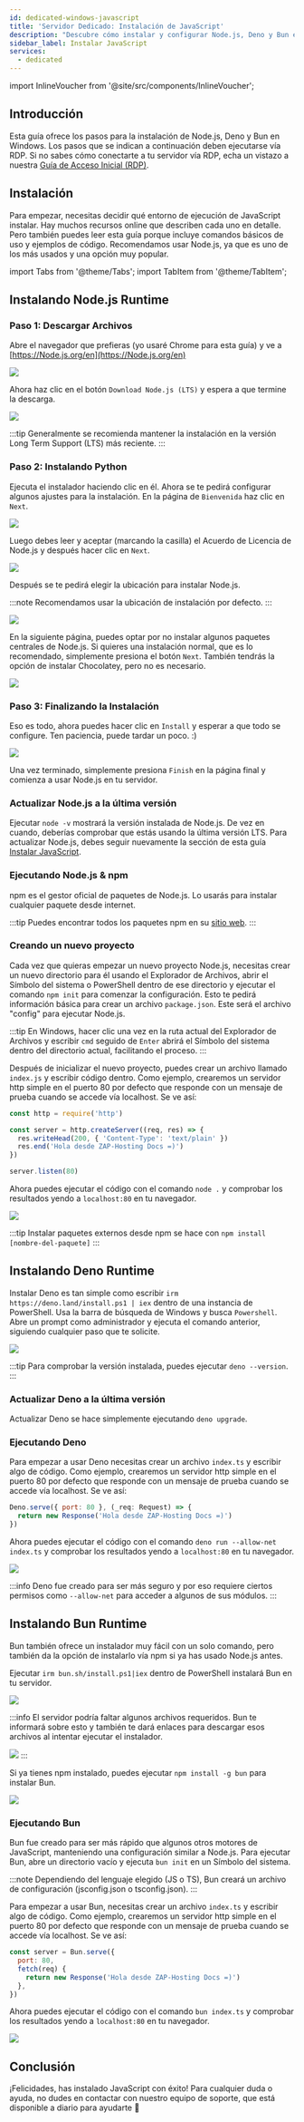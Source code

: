 ```yaml
---
id: dedicated-windows-javascript
title: 'Servidor Dedicado: Instalación de JavaScript'
description: "Descubre cómo instalar y configurar Node.js, Deno y Bun en Windows para ejecutar JavaScript de forma eficiente → Aprende más ahora"
sidebar_label: Instalar JavaScript
services:
  - dedicated
---
```


import InlineVoucher from '@site/src/components/InlineVoucher';

## Introducción

Esta guía ofrece los pasos para la instalación de Node.js, Deno y Bun en Windows. Los pasos que se indican a continuación deben ejecutarse vía RDP. Si no sabes cómo conectarte a tu servidor vía RDP, echa un vistazo a nuestra [Guía de Acceso Inicial (RDP)](vserver-windows-userdp.md).

<InlineVoucher />

## Instalación

Para empezar, necesitas decidir qué entorno de ejecución de JavaScript instalar. Hay muchos recursos online que describen cada uno en detalle. Pero también puedes leer esta guía porque incluye comandos básicos de uso y ejemplos de código. Recomendamos usar Node.js, ya que es uno de los más usados y una opción muy popular.

import Tabs from '@theme/Tabs';
import TabItem from '@theme/TabItem';

<Tabs>
<TabItem value="Node.js Runtime" label="Node.js" default>

## Instalando Node.js Runtime

### Paso 1: Descargar Archivos
Abre el navegador que prefieras (yo usaré Chrome para esta guía) y ve a [https://Node.js.org/en](https://Node.js.org/en)

![](https://screensaver01.zap-hosting.com/index.php/s/FXEML6xiCedS7Nq/preview)

Ahora haz clic en el botón `Download Node.js (LTS)` y espera a que termine la descarga.

![](https://screensaver01.zap-hosting.com/index.php/s/EwjMejMYykPCQRQ/preview)

:::tip
Generalmente se recomienda mantener la instalación en la versión Long Term Support (LTS) más reciente.
:::

### Paso 2: Instalando Python
Ejecuta el instalador haciendo clic en él. Ahora se te pedirá configurar algunos ajustes para la instalación. En la página de `Bienvenida` haz clic en `Next`.

![](https://screensaver01.zap-hosting.com/index.php/s/4kZo7AFbMk58c2E/preview)

Luego debes leer y aceptar (marcando la casilla) el Acuerdo de Licencia de Node.js y después hacer clic en `Next`.

![](https://screensaver01.zap-hosting.com/index.php/s/sDNjGj7fCqHRFGp/preview)

Después se te pedirá elegir la ubicación para instalar Node.js.

:::note
Recomendamos usar la ubicación de instalación por defecto.
:::

![](https://screensaver01.zap-hosting.com/index.php/s/L2wNRLFfEo3H6wn/preview)

En la siguiente página, puedes optar por no instalar algunos paquetes centrales de Node.js. Si quieres una instalación normal, que es lo recomendado, simplemente presiona el botón `Next`. También tendrás la opción de instalar Chocolatey, pero no es necesario.

![](https://screensaver01.zap-hosting.com/index.php/s/y6ssQbn2psE5sFt/preview)

### Paso 3: Finalizando la Instalación
Eso es todo, ahora puedes hacer clic en `Install` y esperar a que todo se configure. Ten paciencia, puede tardar un poco. :)

![](https://screensaver01.zap-hosting.com/index.php/s/Bdr4pfwS2HRoaS2/preview)

Una vez terminado, simplemente presiona `Finish` en la página final y comienza a usar Node.js en tu servidor.

### Actualizar Node.js a la última versión

Ejecutar `node -v` mostrará la versión instalada de Node.js. De vez en cuando, deberías comprobar que estás usando la última versión LTS. Para actualizar Node.js, debes seguir nuevamente la sección de esta guía [Instalar JavaScript](dedicated-windows-javascript.md#installing-nodejs-runtime).

### Ejecutando Node.js & npm

npm es el gestor oficial de paquetes de Node.js. Lo usarás para instalar cualquier paquete desde internet.

:::tip
Puedes encontrar todos los paquetes npm en su [sitio web](https://www.npmjs.com/).
:::

### Creando un nuevo proyecto

Cada vez que quieras empezar un nuevo proyecto Node.js, necesitas crear un nuevo directorio para él usando el Explorador de Archivos, abrir el Símbolo del sistema o PowerShell dentro de ese directorio y ejecutar el comando `npm init` para comenzar la configuración. Esto te pedirá información básica para crear un archivo `package.json`. Este será el archivo "config" para ejecutar Node.js.

:::tip
En Windows, hacer clic una vez en la ruta actual del Explorador de Archivos y escribir `cmd` seguido de `Enter` abrirá el Símbolo del sistema dentro del directorio actual, facilitando el proceso.
:::

Después de inicializar el nuevo proyecto, puedes crear un archivo llamado `index.js` y escribir código dentro. Como ejemplo, crearemos un servidor http simple en el puerto 80 por defecto que responde con un mensaje de prueba cuando se accede vía localhost. Se ve así:

```js
const http = require('http')

const server = http.createServer((req, res) => {
  res.writeHead(200, { 'Content-Type': 'text/plain' })
  res.end('Hola desde ZAP-Hosting Docs =)')
})

server.listen(80)
```

Ahora puedes ejecutar el código con el comando `node .` y comprobar los resultados yendo a `localhost:80` en tu navegador.

![](https://screensaver01.zap-hosting.com/index.php/s/kWRi9agrzkWc4rw/preview)

:::tip
Instalar paquetes externos desde npm se hace con `npm install [nombre-del-paquete]`
:::

</TabItem>

<TabItem value="Deno Runtime" label="Deno" default>

## Instalando Deno Runtime

Instalar Deno es tan simple como escribir `irm https://deno.land/install.ps1 | iex` dentro de una instancia de PowerShell. Usa la barra de búsqueda de Windows y busca `Powershell`. Abre un prompt como administrador y ejecuta el comando anterior, siguiendo cualquier paso que te solicite.

![](https://screensaver01.zap-hosting.com/index.php/s/jTdDo6c2Kx42o8B/preview)

:::tip
Para comprobar la versión instalada, puedes ejecutar `deno --version`.
:::

### Actualizar Deno a la última versión

Actualizar Deno se hace simplemente ejecutando `deno upgrade`.

### Ejecutando Deno

Para empezar a usar Deno necesitas crear un archivo `index.ts` y escribir algo de código. Como ejemplo, crearemos un servidor http simple en el puerto 80 por defecto que responde con un mensaje de prueba cuando se accede vía localhost. Se ve así:

```js
Deno.serve({ port: 80 }, (_req: Request) => {
  return new Response('Hola desde ZAP-Hosting Docs =)')
})
```

Ahora puedes ejecutar el código con el comando `deno run --allow-net index.ts` y comprobar los resultados yendo a `localhost:80` en tu navegador.

![](https://screensaver01.zap-hosting.com/index.php/s/rswYFXWM9D5grpS/preview)

:::info
Deno fue creado para ser más seguro y por eso requiere ciertos permisos como `--allow-net` para acceder a algunos de sus módulos.
:::

</TabItem>

<TabItem value="Bun Runtime" label="Bun" default>

## Instalando Bun Runtime

Bun también ofrece un instalador muy fácil con un solo comando, pero también da la opción de instalarlo vía npm si ya has usado Node.js antes.

<Tabs>
<TabItem value="command" label="Comando" default>

Ejecutar `irm bun.sh/install.ps1|iex` dentro de PowerShell instalará Bun en tu servidor.

![](https://screensaver01.zap-hosting.com/index.php/s/65oooTQRGQPW8DS/preview)

:::info
El servidor podría faltar algunos archivos requeridos. Bun te informará sobre esto y también te dará enlaces para descargar esos archivos al intentar ejecutar el instalador.

![](https://screensaver01.zap-hosting.com/index.php/s/kZsc5DF3BAiQ2fF/preview)
:::

</TabItem>
<TabItem value="npm" label="npm">

Si ya tienes npm instalado, puedes ejecutar `npm install -g bun` para instalar Bun.

![](https://screensaver01.zap-hosting.com/index.php/s/cejbBAQdHxkrm2A/preview)

</TabItem>
</Tabs>

### Ejecutando Bun

Bun fue creado para ser más rápido que algunos otros motores de JavaScript, manteniendo una configuración similar a Node.js. Para ejecutar Bun, abre un directorio vacío y ejecuta `bun init` en un Símbolo del sistema.

:::note
Dependiendo del lenguaje elegido (JS o TS), Bun creará un archivo de configuración (jsconfig.json o tsconfig.json).
:::

Para empezar a usar Bun, necesitas crear un archivo `index.ts` y escribir algo de código. Como ejemplo, crearemos un servidor http simple en el puerto 80 por defecto que responde con un mensaje de prueba cuando se accede vía localhost. Se ve así:

```js
const server = Bun.serve({
  port: 80,
  fetch(req) {
    return new Response('Hola desde ZAP-Hosting Docs =)')
  },
})
```

Ahora puedes ejecutar el código con el comando `bun index.ts` y comprobar los resultados yendo a `localhost:80` en tu navegador.

![](https://screensaver01.zap-hosting.com/index.php/s/oTco7F65bZbSGP9/preview)

</TabItem>
</Tabs>

## Conclusión

¡Felicidades, has instalado JavaScript con éxito! Para cualquier duda o ayuda, no dudes en contactar con nuestro equipo de soporte, que está disponible a diario para ayudarte 🙂




<InlineVoucher />